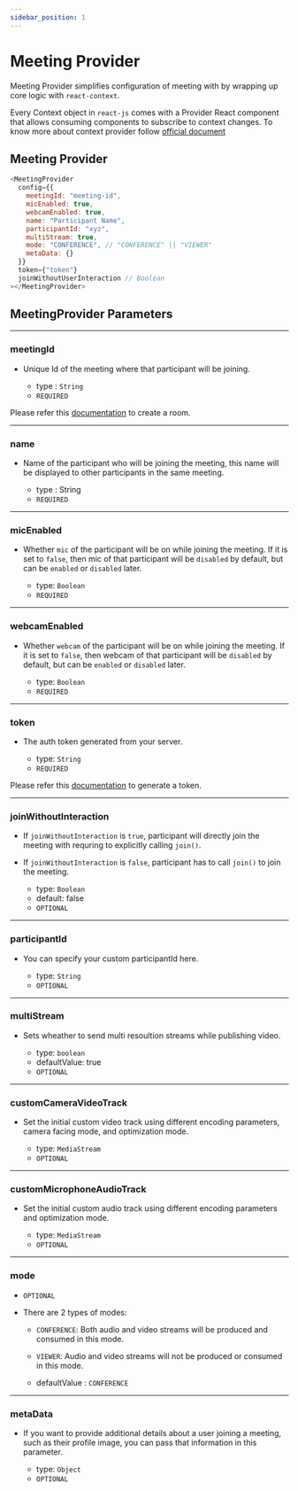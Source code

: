 ```yaml
---
sidebar_position: 1
---
```


# Meeting Provider

Meeting Provider simplifies configuration of meeting with by wrapping up core logic with `react-context`.

Every Context object in `react-js` comes with a Provider React component that allows consuming components to subscribe to context changes. To know more about context provider follow <a href="https://reactjs.org/docs/context.html#contextprovider">official document</a>

## Meeting Provider

```js title="Meeting Provider"
<MeetingProvider
  config={{
    meetingId: "meeting-id",
    micEnabled: true,
    webcamEnabled: true,
    name: "Participant Name",
    participantId: "xyz",
    multiStream: true,
    mode: "CONFERENCE", // "CONFERENCE" || "VIEWER"
    metaData: {}
  }}
  token={"token"}
  joinWithoutUserInteraction // Boolean
></MeetingProvider>
```

## MeetingProvider Parameters

---

### meetingId

- Unique Id of the meeting where that participant will be joining.

  - type : `String`
  - `REQUIRED`

Please refer this [documentation](/api-reference/realtime-communication/create-room) to create a room.

---

### name

- Name of the participant who will be joining the meeting, this name will be displayed to other participants in the same meeting.

  - type : String
  - `REQUIRED`

---

### micEnabled

- Whether `mic` of the participant will be on while joining the meeting. If it is set to `false`, then mic of that participant will be `disabled` by default, but can be `enabled` or `disabled` later.

  - type: `Boolean`
  - `REQUIRED`

---

### webcamEnabled

- Whether `webcam` of the participant will be on while joining the meeting. If it is set to `false`, then webcam of that participant will be `disabled` by default, but can be `enabled` or `disabled` later.

  - type: `Boolean`
  - `REQUIRED`

---

### token

- The auth token generated from your server.

  - type: `String`
  - `REQUIRED`

Please refer this [documentation](/api-reference/realtime-communication/intro) to generate a token.

---

### joinWithoutInteraction

- If `joinWithoutInteraction` is `true`, participant will directly join the meeting with requring to explicitly calling `join()`.

- If `joinWithoutInteraction` is `false`, participant has to call `join()` to join the meeting.

  - type: `Boolean`
  - default: false
  - `OPTIONAL`

---

### participantId

- You can specify your custom participantId here.

  - type: `String`
  - `OPTIONAL`

---

### multiStream

- Sets wheather to send multi resoultion streams while publishing video.

  - type: `boolean`
  - defaultValue: true
  - `OPTIONAL`

---

### customCameraVideoTrack

- Set the initial custom video track using different encoding parameters, camera facing mode, and optimization mode.

  - type: `MediaStream`
  - `OPTIONAL`

---

### customMicrophoneAudioTrack

- Set the initial custom audio track using different encoding parameters and optimization mode.

  - type: `MediaStream`
  - `OPTIONAL`

---

### mode

- `OPTIONAL`

- There are 2 types of modes:

  - `CONFERENCE`: Both audio and video streams will be produced and consumed in this mode.
  - `VIEWER`: Audio and video streams will not be produced or consumed in this mode.

  - defaultValue : `CONFERENCE`

---

### metaData

- If you want to provide additional details about a user joining a meeting, such as their profile image, you can pass that information in this parameter.

  - type: `Object`
  - `OPTIONAL`
